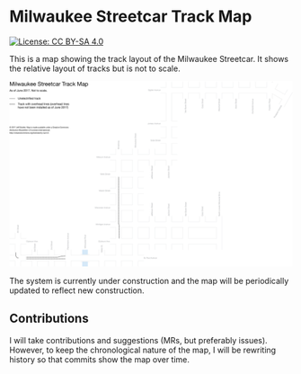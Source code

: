 Milwaukee Streetcar Track Map
=============================
[![License: CC BY-SA 4.0](https://img.shields.io/badge/License-CC%20BY--SA%204.0-lightgrey.svg)](http://creativecommons.org/licenses/by-sa/4.0/)

This is a map showing the track layout of the Milwaukee Streetcar.
It shows the relative layout of tracks but is not to scale.

![Milwaukee Streetcar track map](Track_map.png)

The system is currently under construction and the map will be periodically
updated to reflect new construction.

Contributions
-------------
I will take contributions and suggestions (MRs, but preferably issues). However,
to keep the chronological nature of the map, I will be rewriting history so that commits show the map over time.
